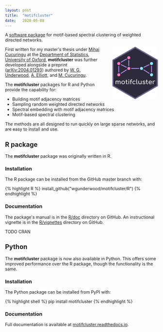 ```yaml
---
layout: post
title:  "motifcluster"
date:   2020-05-08
---
```



A [software package](https://github.com/WGUNDERWOOD/motifcluster)
for motif-based spectral clustering
of weighted directed networks.


<img style="float: right; padding-left: 30px; padding-top: 0px;"
src="/assets/graphics/posts/images_motifcluster/hex_sticker_small.png">


First written for my master's thesis under
[Mihai Cucuringu](mcucuringu)
at the
[Department of Statistics](https://www.stats.ox.ac.uk/),
[University of Oxford](http://www.ox.ac.uk/),
**motifcluster** was further developed alongside a preprint
([arXiv:2004.01293](https://arxiv.org/abs/2004.01293))
authored by
[W. G. Underwood][wgunderwood],
[A. Elliott][aelliott],
and [M. Cucuringu][mcucuringu].

The **motifcluster** packages for R and Python provide the capability for:

- Building motif adjacency matrices
- Sampling random weighted directed networks
- Spectral embedding with motif adjacency matrices
- Motif-based spectral clustering

The methods are all designed to run quickly on large sparse networks,
and are easy to install and use.

## R package

The **motifcluster** package
was originally written in R.

### Installation

The R package can be installed from the GitHub master branch with:

{% highlight R %}
install_github("wgunderwood/motifcluster/R")
{% endhighlight %}

### Documentation

The package's manual is in the
[R/doc](https://github.com/WGUNDERWOOD/motifcluster/tree/master/R/doc)
directory on GitHub.
An instructional vignette is in the
[R/vignettes](https://github.com/WGUNDERWOOD/motifcluster/tree/master/R/vignettes)
directory on GitHub.

TODO CRAN



## Python

The **motifcluster** package
is now also available in Python.
This offers some improved performance
over the R package,
though the functionality is the same.

### Installation

The Python package can be installed from PyPI with:

{% highlight shell %}
pip install motifcluster
{% endhighlight %}

### Documentation

Full documentation is available at
[motifcluster.readthedocs.io](https://motifcluster.readthedocs.io/).


[wgunderwood]: /

[mcucuringu]: https://scholar.google.com/citations?user=GFvVRzwAAAAJ&hl=en
[aelliott]: https://www.turing.ac.uk/people/researchers/andrew-elliott
